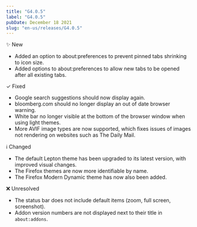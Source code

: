 ```yaml
---
title: "G4.0.5"
label: "G4.0.5"
pubDate: December 18 2021
slug: "en-us/releases/G4.0.5"
---
```


✨ New

* Added an option to about:preferences to prevent pinned tabs shrinking to icon size.
* Added options to about:preferences to allow new tabs to be opened after all existing tabs.

✓ Fixed

* Google search suggestions should now display again.
* bloomberg.com should no longer display an out of date browser warning.
* White bar no longer visible at the bottom of the browser window when using light themes.
* More AVIF image types are now supported, which fixes issues of images not rendering on websites such as The Daily Mail.

ℹ️ Changed

* The default Lepton theme has been upgraded to its latest version, with improved visual changes.
* The Firefox themes are now more identifiable by name.
* The Firefox Modern Dynamic theme has now also been added.

❌ Unresolved

* The status bar does not include default items (zoom, full screen, screenshot).
* Addon version numbers are not displayed next to their title in `about:addons`.
